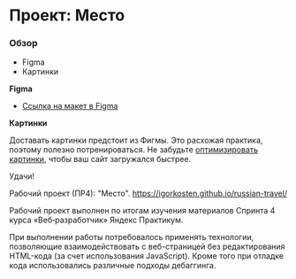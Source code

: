# Проект: Место

### Обзор

* Figma
* Картинки

**Figma**

* [Ссылка на макет в Figma](https://www.figma.com/file/2cn9N9jSkmxD84oJik7xL7/JavaScript.-Sprint-4?node-id=0%3A1)

**Картинки**

Доставать картинки предстоит из Фигмы. Это расхожая практика, поэтому полезно потренироваться.
Не забудьте [оптимизировать картинки](https://tinypng.com/), чтобы ваш сайт загружался быстрее.

Удачи!

Рабочий проект (ПР4): "Место".
https://igorkosten.github.io/russian-travel/

Рабочий проект выполнен по итогам изучения материалов Спринта 4 курса «Веб‑разработчик» Яндекс Практикум.

При выполнении работы потребовалось применять технологии, позволяющие взаимодействовать с веб-страницей без редактирования HTML-кода (за счет использования JavaScript). Кроме того при отладке кода использовались различные подходы дебаггинга.
